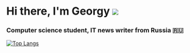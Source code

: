 # Hi there, I'm Georgy ![](https://github.com/blackcater/blackcater/raw/main/images/Hi.gif) 
### Computer science student, IT news writer from Russia 🇷🇺
[![Top Langs](https://github-readme-stats.vercel.app/api/top-langs/?username=anuraghazra)](https://github.com/anuraghazra/github-readme-stats)
